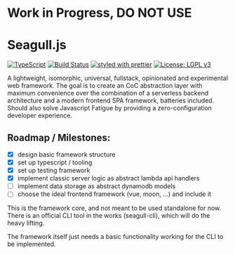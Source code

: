 # Work in Progress, DO NOT USE

# Seagull.js

[![TypeScript](https://badges.frapsoft.com/typescript/code/typescript.svg?v=101)](https://github.com/ellerbrock/typescript-badges/)
[![Build Status](https://travis-ci.org/seagull-js/seagull.svg?branch=master)](https://travis-ci.org/Anonyfox/flay-js)
[![styled with prettier](https://img.shields.io/badge/styled_with-prettier-ff69b4.svg)](https://github.com/prettier/prettier)
[![License: LGPL v3](https://img.shields.io/badge/License-LGPL%20v3-blue.svg)](http://www.gnu.org/licenses/lgpl-3.0)

A lightweight, isomorphic, universal, fullstack, opinionated and experimental
web framework. The goal is to create an CoC abstraction layer with maximum
convenience over the combination of a serverless backend architecture and a
modern frontend SPA framework, batteries included. Should also solve Javascript
Fatigue by providing a zero-configuration developer experience.

## Roadmap / Milestones:

- [x] design basic framework structure
- [x] set up typescript / tooling
- [x] set up testing framework
- [x] implement classic server logic as abstract lambda api handlers
- [ ] implement data storage as abstract dynamodb models
- [ ] choose the ideal frontend framework (vue, moon, ...) and include it

This is the framework core, and not meant to be used standalone for now. There
is an official CLI tool in the works (seagull-cli), which will do the heavy
lifting.

The framework itself just needs a basic functionality working for the CLI to be
implemented.